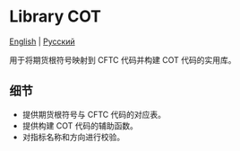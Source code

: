 # Library COT
[English](README.md) | [Русский](README_ru.md)

用于将期货根符号映射到 CFTC 代码并构建 COT 代码的实用库。

## 细节

- 提供期货根符号与 CFTC 代码的对应表。
- 提供构建 COT 代码的辅助函数。
- 对指标名称和方向进行校验。
